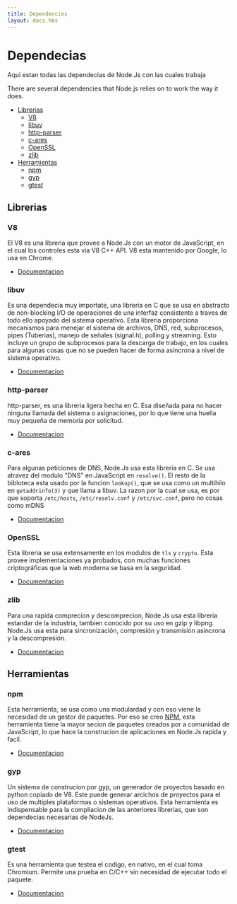 ```yaml
---
title: Dependencies
layout: docs.hbs
---
```


# Dependecias

Aqui estan todas las dependecias de Node.Js con las cuales trabaja

There are several dependencies that Node.js relies on to work the way it does.

- [Librerias](#Librerias)
  - [V8](#V8)
  - [libuv](#libuv)
  - [http-parser](#http-parser)
  - [c-ares](#c-ares)
  - [OpenSSL](#OpenSSL)
  - [zlib](#zlib)
- [Herramientas](#Herramientas)
  - [npm](#npm)
  - [gyp](#gyp)
  - [gtest](#gtest)

## Librerias

### V8

El V8 es una libreria que provee a Node.Js con un motor de JavaScript, en el cual los controles esta via V8 C++ API. V8 esta mantenido por Google, lo usa en Chrome.

- [Documentacion](https://v8docs.nodesource.com/)

### libuv

Es  una dependecia muy importate, una libreria en C que se usa en abstracto de non-blocking I/O de operaciones de una interfaz consistente a traves de todo ello apoyado del sistema operativo. Esta libreria proporciona mecanismos para menejar el sistema de archivos, DNS, red, subprocesos, pipes (Tuberias), manejo de señales (signal.h), polling y streaming. Esto incluye un grupo de subprocesos para la descarga de trabajo, en los cuales para algunas cosas que no se pueden hacer de forma asíncrona a nivel de sistema operativo.

- [Documentacion](http://docs.libuv.org/)

### http-parser

http-parser, es una libreria ligera hecha en C. Esa diseñada para no hacer ninguna llamada del sistema o asignaciones, por lo que tiene una huella muy pequeña de memoria por solicitud.

- [Documentacion](https://github.com/joyent/http-parser/)

### c-ares

Para algunas peticiones de DNS, Node.Js usa esta libreria en C. Se usa atravez del modulo "DNS" en JavaScript en `resolve()`. El resto de la bibloteca esta usado por la funcion `lookup()`, que se usa como un multihilo en `getaddrinfo(3)` y que llama a libuv. La razon por la cual se usa, es por que soporta `/etc/hosts`, `/etc/resolv.conf` y `/etc/svc.conf`, pero no cosas como mDNS

- [Documentacion](http://c-ares.haxx.se/docs.html)

### OpenSSL

Esta libreria se usa extensamente en los modulos de `tls` y `crypto`. Esta provee implementaciones ya probados, con muchas funciones criptográficas que la web moderna se basa en la seguridad.

- [Documentacion](https://www.openssl.org/docs/)

### zlib

Para una rapida comprecion y descomprecion, Node.Js usa esta libreria estandar de la industria, tambien conocido por su uso en gzip y libpng. Node.Js usa esta para sincronización, compresión y transmisión asíncrona y la descompresión.

- [Documentacion](http://www.zlib.net/manual.html)

## Herramientas

### npm

Esta herramienta, se usa como una modulardad y con eso viene la necesidad de un gestor de paquetes. Por eso se creo [NPM](http://npmjs.com), esta herramienta tiene la mayor secion de paquetes creados por a comunidad de JavaScript, lo que hace la construcion de aplicaciones en Node.Js rapida y facil.

- [Documentacion](https://docs.npmjs.com/)

### gyp

Un sistema de construcion por gyp, un generador de proyectos basado en python copiado de V8. Este puede generar arcichos de proyectos para el uso de multiples plataformas o sistemas operativos. Esta herramienta es indispensable para la compliacion de las anteriores librerias, que son dependecias necesarias de NodeJs.

- [Documentacion](https://chromium.googlesource.com/external/gyp/+/master/docs/UserDocumentation.md)

### gtest

Es una herramienta que testea el codigo, en nativo, en el cual toma Chromium. Permite una prueba en C/C++ sin necesidad de ejecutar todo el paquete.

- [Documentacion](https://code.google.com/p/googletest/wiki/V1_7_Documentation)
